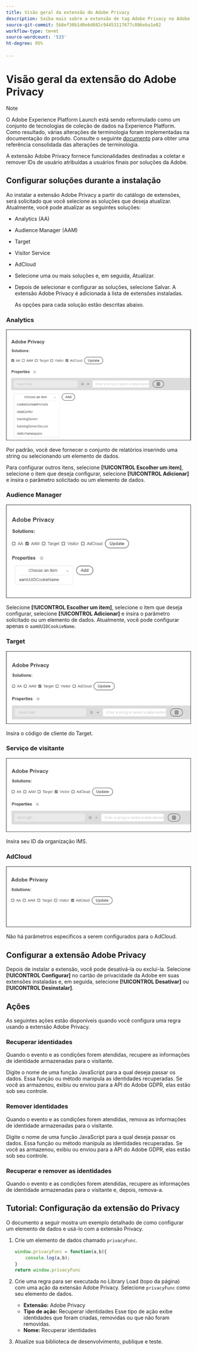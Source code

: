 ```yaml
---
title: Visão geral da extensão do Adobe Privacy
description: Saiba mais sobre a extensão de tag Adobe Privacy no Adobe Experience Platform.
source-git-commit: 5b8ef30b1d0e6d682c94453117677c806eba1e02
workflow-type: tm+mt
source-wordcount: '533'
ht-degree: 95%

---
```


# Visão geral da extensão do Adobe Privacy

>[!NOTE]
>
>O Adobe Experience Platform Launch está sendo reformulado como um conjunto de tecnologias de coleção de dados na Experience Platform. Como resultado, várias alterações de terminologia foram implementadas na documentação do produto. Consulte o seguinte [documento](../../../term-updates.md) para obter uma referência consolidada das alterações de terminologia.

A extensão Adobe Privacy fornece funcionalidades destinadas a coletar e remover IDs de usuário atribuídas a usuários finais por soluções da Adobe.

## Configurar soluções durante a instalação

Ao instalar a extensão Adobe Privacy a partir do catálogo de extensões, será solicitado que você selecione as soluções que deseja atualizar. Atualmente, você pode atualizar as seguintes soluções:

* Analytics (AA)
* Audience Manager (AAM)
* Target
* Visitor Service
* AdCloud
* Selecione uma ou mais soluções e, em seguida, Atualizar.
* Depois de selecionar e configurar as soluções, selecione Salvar. A extensão Adobe Privacy é adicionada à lista de extensões instaladas.

   As opções para cada solução estão descritas abaixo.

### Analytics

![](../../../images/ext-privacy-aa.jpg)

Por padrão, você deve fornecer o conjunto de relatórios inserindo uma string ou selecionando um elemento de dados.

Para configurar outros itens, selecione **[!UICONTROL Escolher um item]**, selecione o item que deseja configurar, selecione **[!UICONTROL Adicionar]** e insira o parâmetro solicitado ou um elemento de dados.

### Audience Manager

![](../../../images/ext-privacy-aam.jpg)

Selecione **[!UICONTROL Escolher um item]**, selecione o item que deseja configurar, selecione **[!UICONTROL Adicionar]** e insira o parâmetro solicitado ou um elemento de dados. Atualmente, você pode configurar apenas o `aamUUIDCookieName`.

### Target

![](../../../images/ext-privacy-target.jpg)

Insira o código de cliente do Target.

### Serviço de visitante

![](../../../images/ext-privacy-visitor.jpg)

Insira seu ID da organização IMS.

### AdCloud

![](../../../images/ext-privacy-adcloud.jpg)

Não há parâmetros específicos a serem configurados para o AdCloud.

## Configurar a extensão Adobe Privacy

Depois de instalar a extensão, você pode desativá-la ou excluí-la. Selecione **[!UICONTROL Configurar]** no cartão de privacidade da Adobe em suas extensões instaladas e, em seguida, selecione **[!UICONTROL Desativar]** ou **[!UICONTROL Desinstalar]**.

## Ações

As seguintes ações estão disponíveis quando você configura uma regra usando a extensão Adobe Privacy.

### Recuperar identidades

Quando o evento e as condições forem atendidas, recupere as informações de identidade armazenadas para o visitante.

Digite o nome de uma função JavaScript para a qual deseja passar os dados. Essa função ou método manipula as identidades recuperadas. Se você as armazenou, exibiu ou enviou para a API do Adobe GDPR, elas estão sob seu controle.

### Remover identidades

Quando o evento e as condições forem atendidas, remova as informações de identidade armazenadas para o visitante.

Digite o nome de uma função JavaScript para a qual deseja passar os dados. Essa função ou método manipula as identidades recuperadas. Se você as armazenou, exibiu ou enviou para a API do Adobe GDPR, elas estão sob seu controle.

### Recuperar e remover as identidades

Quando o evento e as condições forem atendidas, recupere as informações de identidade armazenadas para o visitante e, depois, remova-a.

## Tutorial: Configuração da extensão do Privacy

O documento a seguir mostra um exemplo detalhado de como configurar um elemento de dados e usá-lo com a extensão Privacy.

1. Crie um elemento de dados chamado `privacyFunc`.

   ```JavaScript
   window.privacyFunc = function(a,b){
       console.log(a,b);
   }
   return window.privacyFunc
   ```

1. Crie uma regra para ser executada no Library Load (topo da página) com uma ação da extensão Adobe Privacy. Selecione `privacyFunc` como seu elemento de dados.

   * **Extensão:** Adobe Privacy
   * **Tipo de ação:** Recuperar identidades
Esse tipo de ação exibe identidades que foram criadas, removidas ou que não foram removidas.
   * **Nome:** Recuperar identidades

1. Atualize sua biblioteca de desenvolvimento, publique e teste.
